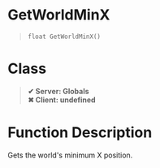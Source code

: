 # GetWorldMinX
> `float GetWorldMinX()`
# Class
> __✔ Server: Globals__  
> __✖ Client: undefined__  
# Function Description
Gets the world's minimum X position.
